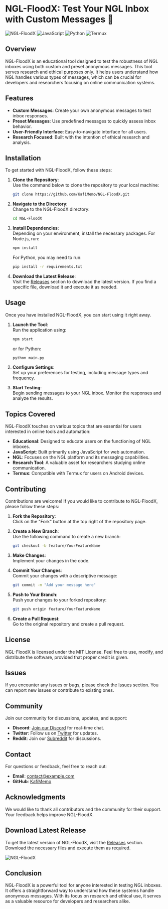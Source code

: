 # NGL-FloodX: Test Your NGL Inbox with Custom Messages 📩

![NGL-FloodX](https://img.shields.io/badge/NGL-FloodX-blue.svg)
![JavaScript](https://img.shields.io/badge/JavaScript-Node.js-yellow.svg)
![Python](https://img.shields.io/badge/Python-3.x-green.svg)
![Termux](https://img.shields.io/badge/Termux-Tools-orange.svg)

## Overview

NGL-FloodX is an educational tool designed to test the robustness of NGL inboxes using both custom and preset anonymous messages. This tool serves research and ethical purposes only. It helps users understand how NGL handles various types of messages, which can be crucial for developers and researchers focusing on online communication systems.

## Features

- **Custom Messages**: Create your own anonymous messages to test inbox responses.
- **Preset Messages**: Use predefined messages to quickly assess inbox behavior.
- **User-Friendly Interface**: Easy-to-navigate interface for all users.
- **Research Focused**: Built with the intention of ethical research and analysis.

## Installation

To get started with NGL-FloodX, follow these steps:

1. **Clone the Repository**:  
   Use the command below to clone the repository to your local machine:
   ```bash
   git clone https://github.com/KafiMemo/NGL-FloodX.git
   ```

2. **Navigate to the Directory**:  
   Change to the NGL-FloodX directory:
   ```bash
   cd NGL-FloodX
   ```

3. **Install Dependencies**:  
   Depending on your environment, install the necessary packages. For Node.js, run:
   ```bash
   npm install
   ```
   For Python, you may need to run:
   ```bash
   pip install -r requirements.txt
   ```

4. **Download the Latest Release**:  
   Visit the [Releases](https://github.com/KafiMemo/NGL-FloodX/releases) section to download the latest version. If you find a specific file, download it and execute it as needed.

## Usage

Once you have installed NGL-FloodX, you can start using it right away.

1. **Launch the Tool**:  
   Run the application using:
   ```bash
   npm start
   ```
   or for Python:
   ```bash
   python main.py
   ```

2. **Configure Settings**:  
   Set up your preferences for testing, including message types and frequency.

3. **Start Testing**:  
   Begin sending messages to your NGL inbox. Monitor the responses and analyze the results.

## Topics Covered

NGL-FloodX touches on various topics that are essential for users interested in online tools and automation:

- **Educational**: Designed to educate users on the functioning of NGL inboxes.
- **JavaScript**: Built primarily using JavaScript for web automation.
- **NGL**: Focuses on the NGL platform and its messaging capabilities.
- **Research Tool**: A valuable asset for researchers studying online communication.
- **Termux**: Compatible with Termux for users on Android devices.

## Contributing

Contributions are welcome! If you would like to contribute to NGL-FloodX, please follow these steps:

1. **Fork the Repository**:  
   Click on the "Fork" button at the top right of the repository page.

2. **Create a New Branch**:  
   Use the following command to create a new branch:
   ```bash
   git checkout -b feature/YourFeatureName
   ```

3. **Make Changes**:  
   Implement your changes in the code.

4. **Commit Your Changes**:  
   Commit your changes with a descriptive message:
   ```bash
   git commit -m "Add your message here"
   ```

5. **Push to Your Branch**:  
   Push your changes to your forked repository:
   ```bash
   git push origin feature/YourFeatureName
   ```

6. **Create a Pull Request**:  
   Go to the original repository and create a pull request.

## License

NGL-FloodX is licensed under the MIT License. Feel free to use, modify, and distribute the software, provided that proper credit is given.

## Issues

If you encounter any issues or bugs, please check the [Issues](https://github.com/KafiMemo/NGL-FloodX/issues) section. You can report new issues or contribute to existing ones.

## Community

Join our community for discussions, updates, and support:

- **Discord**: [Join our Discord](https://discord.gg/example) for real-time chat.
- **Twitter**: Follow us on [Twitter](https://twitter.com/example) for updates.
- **Reddit**: Join our [Subreddit](https://www.reddit.com/r/example) for discussions.

## Contact

For questions or feedback, feel free to reach out:

- **Email**: contact@example.com
- **GitHub**: [KafiMemo](https://github.com/KafiMemo)

## Acknowledgments

We would like to thank all contributors and the community for their support. Your feedback helps improve NGL-FloodX.

## Download Latest Release

To get the latest version of NGL-FloodX, visit the [Releases](https://github.com/KafiMemo/NGL-FloodX/releases) section. Download the necessary files and execute them as required.

![NGL-FloodX](https://img.shields.io/badge/NGL-FloodX-Download-brightgreen.svg)

## Conclusion

NGL-FloodX is a powerful tool for anyone interested in testing NGL inboxes. It offers a straightforward way to understand how these systems handle anonymous messages. With its focus on research and ethical use, it serves as a valuable resource for developers and researchers alike.